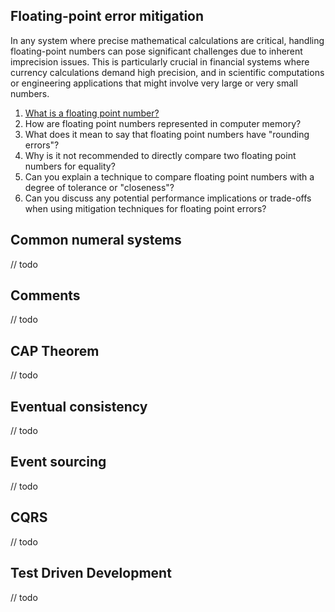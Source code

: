 ## Floating-point error mitigation

In any system where precise mathematical calculations are critical, handling
floating-point numbers can pose significant challenges due to inherent
imprecision issues. This is particularly crucial in financial systems where
currency calculations demand high precision, and in scientific computations or
engineering applications that might involve very large or very small numbers.

1. [What is a floating point number?](/programming/repository/float.md)
2. How are floating point numbers represented in computer memory?
3. What does it mean to say that floating point numbers have "rounding errors"?
4. Why is it not recommended to directly compare two floating point numbers for
   equality?
5. Can you explain a technique to compare floating point numbers with a degree
   of tolerance or "closeness"?
6. Can you discuss any potential performance implications or trade-offs when
   using mitigation techniques for floating point errors?

## Common numeral systems

// todo

## Comments

// todo

## CAP Theorem

// todo

## Eventual consistency

// todo

## Event sourcing

// todo

## CQRS

// todo

## Test Driven Development

// todo
